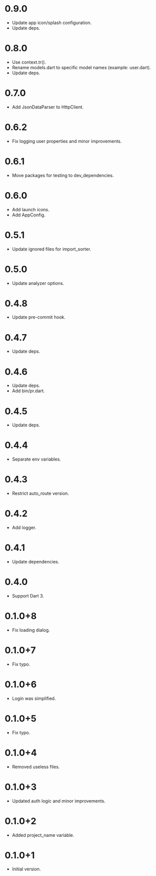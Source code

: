 # 0.9.0

- Update app icon/splash configuration.
- Update deps.

# 0.8.0

- Use context.tr().
- Rename models.dart to specific model names (example: user.dart).
- Update deps.

# 0.7.0

- Add JsonDataParser to HttpClient.

# 0.6.2

- Fix logging user properties and minor improvements.

# 0.6.1

- Move packages for testing to dev_dependencies.

# 0.6.0

- Add launch icons.
- Add AppConfig.

# 0.5.1

- Update ignored files for import_sorter.

# 0.5.0

- Update analyzer options.

# 0.4.8

- Update pre-commit hook.

# 0.4.7

- Update deps.

# 0.4.6

- Update deps.
- Add bin/pr.dart.

# 0.4.5

- Update deps.

# 0.4.4

- Separate env variables.

# 0.4.3

- Restrict auto_route version.

# 0.4.2

- Add logger.

# 0.4.1

- Update dependencies.

# 0.4.0

- Support Dart 3.

# 0.1.0+8

- Fix loading dialog.

# 0.1.0+7

- Fix typo.

# 0.1.0+6

- Login was simplified.

# 0.1.0+5

- Fix typo.

# 0.1.0+4

- Removed useless files.

# 0.1.0+3

- Updated auth logic and minor improvements.

# 0.1.0+2

- Added project_name variable.

# 0.1.0+1

- Initial version.
